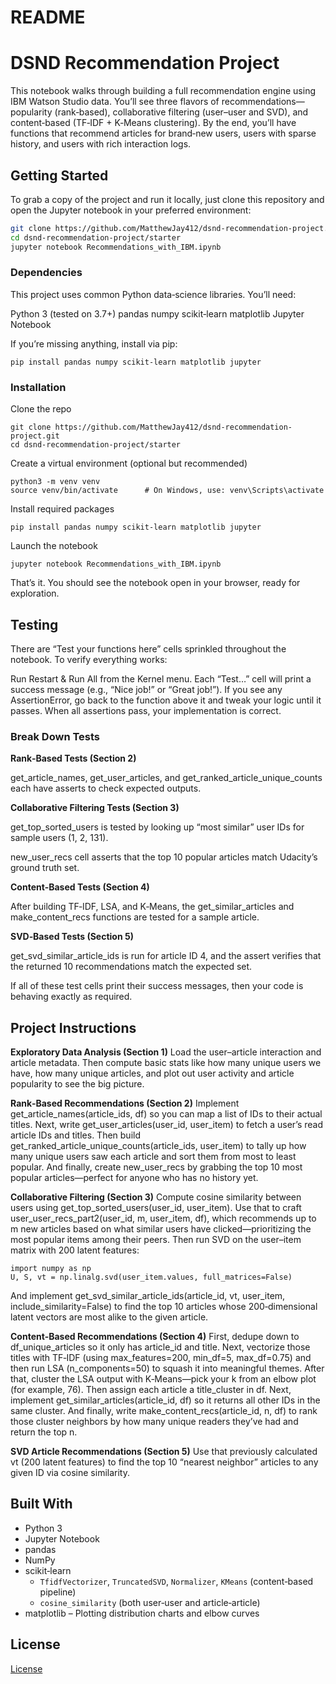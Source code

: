 # README 

# DSND Recommendation Project

This notebook walks through building a full recommendation engine using IBM Watson Studio data. You’ll see three flavors of recommendations—popularity (rank‑based), collaborative filtering (user–user and SVD), and content‑based (TF‑IDF + K‑Means clustering). By the end, you’ll have functions that recommend articles for brand‑new users, users with sparse history, and users with rich interaction logs.

## Getting Started

To grab a copy of the project and run it locally, just clone this repository and open the Jupyter notebook in your preferred environment:

```bash
git clone https://github.com/MatthewJay412/dsnd-recommendation-project.git
cd dsnd-recommendation-project/starter
jupyter notebook Recommendations_with_IBM.ipynb
```

### Dependencies

This project uses common Python data‑science libraries. You’ll need:

Python 3 (tested on 3.7+)
pandas
numpy
scikit‑learn
matplotlib
Jupyter Notebook

If you’re missing anything, install via pip:
```
pip install pandas numpy scikit-learn matplotlib jupyter
```

### Installation

Clone the repo

```
git clone https://github.com/MatthewJay412/dsnd-recommendation-project.git
cd dsnd-recommendation-project/starter
```

Create a virtual environment (optional but recommended)

```
python3 -m venv venv
source venv/bin/activate      # On Windows, use: venv\Scripts\activate
```

Install required packages

```
pip install pandas numpy scikit-learn matplotlib jupyter
```

Launch the notebook

```
jupyter notebook Recommendations_with_IBM.ipynb
```

That’s it. You should see the notebook open in your browser, ready for exploration.

## Testing

There are “Test your functions here” cells sprinkled throughout the notebook. To verify everything works:

Run Restart & Run All from the Kernel menu.
Each “Test…” cell will print a success message (e.g., “Nice job!” or “Great job!”).
If you see any AssertionError, go back to the function above it and tweak your logic until it passes.
When all assertions pass, your implementation is correct.

### Break Down Tests

**Rank‑Based Tests (Section 2)**

  get_article_names, get_user_articles, and get_ranked_article_unique_counts each have asserts to check expected outputs.

**Collaborative Filtering Tests (Section 3)**

  get_top_sorted_users is tested by looking up “most similar” user IDs for sample users (1, 2, 131).

  new_user_recs cell asserts that the top 10 popular articles match Udacity’s ground truth set.

  **Content‑Based Tests (Section 4)**

  After building TF‑IDF, LSA, and K‑Means, the get_similar_articles and make_content_recs functions are tested for a sample article.

  **SVD‐Based Tests (Section 5)**

  get_svd_similar_article_ids is run for article ID 4, and the assert verifies that the returned 10 recommendations match the expected set.

If all of these test cells print their success messages, then your code is behaving exactly as required.

## Project Instructions

**Exploratory Data Analysis (Section 1)**
Load the user–article interaction and article metadata. Then compute basic stats like how many unique users we have, how many unique articles, and plot out user activity and article popularity to see the big picture.

**Rank‑Based Recommendations (Section 2)**
Implement get_article_names(article_ids, df) so you can map a list of IDs to their actual titles. Next, write get_user_articles(user_id, user_item) to fetch a user’s read article IDs and titles. Then build get_ranked_article_unique_counts(article_ids, user_item) to tally up how many unique users saw each article and sort them from most to least popular. And finally, create new_user_recs by grabbing the top 10 most popular articles—perfect for anyone who has no history yet.

**Collaborative Filtering (Section 3)**
Compute cosine similarity between users using get_top_sorted_users(user_id, user_item). Use that to craft user_user_recs_part2(user_id, m, user_item, df), which recommends up to m new articles based on what similar users have clicked—prioritizing the most popular items among their peers. Then run SVD on the user–item matrix with 200 latent features:

```
import numpy as np
U, S, vt = np.linalg.svd(user_item.values, full_matrices=False)
```

And implement get_svd_similar_article_ids(article_id, vt, user_item, include_similarity=False) to find the top 10 articles whose 200‑dimensional latent vectors are most alike to the given article.

**Content‑Based Recommendations (Section 4)**
First, dedupe down to df_unique_articles so it only has article_id and title. Next, vectorize those titles with TF‑IDF (using max_features=200, min_df=5, max_df=0.75) and then run LSA (n_components=50) to squash it into meaningful themes. After that, cluster the LSA output with K‑Means—pick your k from an elbow plot (for example, 76). Then assign each article a title_cluster in df. Next, implement get_similar_articles(article_id, df) so it returns all other IDs in the same cluster. And finally, write make_content_recs(article_id, n, df) to rank those cluster neighbors by how many unique readers they’ve had and return the top n.

**SVD Article Recommendations (Section 5)**
Use that previously calculated vt (200 latent features) to find the top 10 “nearest neighbor” articles to any given ID via cosine similarity.

## Built With

- Python 3  
- Jupyter Notebook  
- pandas  
- NumPy  
- scikit‑learn  
  - `TfidfVectorizer`, `TruncatedSVD`, `Normalizer`, `KMeans` (content‑based pipeline)  
  - `cosine_similarity` (both user‑user and article‑article)  
- matplotlib – Plotting distribution charts and elbow curves  

## License

[License](LICENSE.txt)
